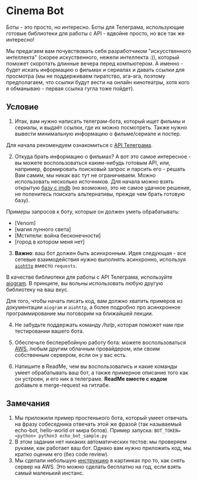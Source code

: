 # Cinema Bot
Боты - это просто, но интересно. Боты для Телеграма, использующие готовые библиотеки для работы с API - вдвойне просто, но все так же интересно!

Мы предагаем вам почувствовать себя разработчиком "искусственного интеллекта" (скорее искуственного, нежели интеллекта :)), который
поможет скоротать длинные вечера перед компьютером. А именно - будет искать информацию о фильмах и сериалах и давать ссылки для просмотра
(мы не поддерживаем пиратство, ага-ага, поэтому предполагаем, что ссылки будут вести на онлайн кинотеатры, хотя
кого я обманываю - первая ссылка гугла тоже пойдет).

## Условие
1. Итак, вам нужно написать телеграм-бота, который ищет фильмы и сериалы, и выдаёт ссылки, где их можно посмотреть.
Также нужно вывести минимальную информацию о фильме/сериале и постер.

Для начала рекомендуем ознакомиться с [API Телеграма](https://core.telegram.org/bots/api).

2. Откуда брать информацию о фильмах? А вот это самое интересное - вы можете воспользоваться каким-нибудь готовым API,
или, например, формировать поисковый запрос и парсить его - решать Вам самим, мы никак вас тут не ограничиваем.
Можно использовать несколько источников. Для начала можно взять открытую [базу c imdb](https://www.imdb.com/interfaces/)
(но возможно, это не самое удачное решение, не поленитесь поискать альтернативы, прежде чем брать готовую базу).

Примеры запросов к боту, которые он должен уметь обрабатывать:
- [Venom]
- [магия лунного света]
- [Мстители: война бесконечности]
- [город в котором меня нет]

3. **Важно**: ваш бот должен быть асинхронным. Идея следующая - все сетевые взаимодействия нужно выполнять асинхронно,
используя [`aiohttp`](https://aiohttp.readthedocs.io/en/stable/#getting-started) вместо `requests`.

В качестве библиотеки для работы с API Телеграма, используйте
[aiogram](https://aiogram.readthedocs.io/en/latest/quick_start.html). В принципе, вы вольны использовать любую другую
библиотеку на ваш вкус.

Для того, чтобы начать писать код, вам должно хватить примеров из документации `aiogram` и `aiohttp`, а более подробно
про асинхронное программирование мы поговорим на ближайшей лекции.

4. Не забудьте поддержать команду */help*, которая поможет нам при тестировании вашего бота.

5. Обеспечьте бесперебойную работу бота: можете воспользоваться [AWS](https://aws.amazon.com/free/faqs/), любым
другим облачным провайдером, или своим собственным сервером, если он у вас есть.

6. Напишите в ReadMe, чем вы воспользовались и какие команды умеет обрабатывать ваш бот, а также примерное
описание того как он устроен, и его ник в телеграме. **ReadMe вместе с кодом** добавьте в merge-request на гитлабе.

## Замечания
1. Мы приложили пример простенького бота, который умеет отвечать на фразу собеседника отвечать этой же фразой
(так называемый echo-bot, hello-world от мира ботов).
Пример запуска: `BOT_TOKEN=<python> python3 echo_bot_sample.py`
2. В этом задании нет никаких автоматических тестов: мы проверяем руками, как работает ваш бот.
Однако вам нужно приложить код, мы кратко оценим его (без code review).
3. Мы сделали небольшую [инструкцию](https://i.imgur.com/EdH5mIT.jpg) в картинках про то, как снять сервер на AWS.
Это можно сделать бесплатно на год, если взять самый маленький инстанс.
